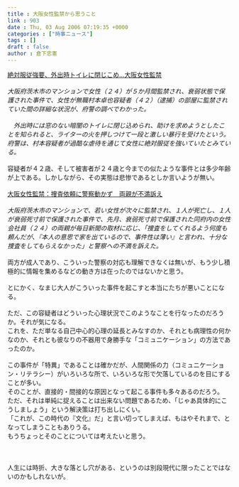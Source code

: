 ```yaml
---
title : 大阪女性監禁から思うこと
link : 903
date : Thu, 03 Aug 2006 07:19:35 +0000
categories : ["時事ニュース"]
tags : []
draft : false
author : 倉下忠憲
---
```


<A HREF="http://www.yomiuri.co.jp/national/news/20060803i106.htm?from=main1" TARGET="_blank">絶対服従強要、外出時トイレに閉じこめ…大阪女性監禁</A><BR><BR><I>大阪府茨木市のマンションで女性（２４）が５か月間監禁され、衰弱状態で保護された事件で、女性が無職村本卓也容疑者（４２）（逮捕）の部屋に監禁されていた間の詳細な状況が、府警の調べでわかった。<BR><BR>　外出時には窓のない暗闇のトイレに閉じ込められ、助けを求めようとしたことを知られると、ライターの火を押しつけて一段と激しい暴行を受けたという。府警は、村本容疑者が過酷な虐待を通じて女性に絶対服従を強いていたとみている。</I><BR><BR>容疑者が４２歳、そして被害者が２４歳と今までの似たような事件とは多少年齢が上である。しかしながら、その実態は悲惨であるとしか言いようが無い。<BR><BR><A HREF="http://www.mainichi-msn.co.jp/today/news/20060803k0000e040085000c.html" TARGET="_blank">大阪女性監禁：捜査依頼に警察動かず　両親が不満訴え</A><BR><BR><I>大阪府茨木市のマンションで、若い女性が次々に監禁され、１人が死亡し、１人が衰弱死寸前で保護された事件で、先月、衰弱死寸前で保護された同府内の女性会社員（２４）の両親が毎日新聞の取材に応じ、「捜査をしてくれるよう何度も頼んだが、『本人の意思で家を出ているので、事件性は薄い』と言われ、十分な捜査をしてもらえなかった」と警察への不満を訴えた。</I><BR><BR>両方が成人であり、こういった警察の対応も理解できなくは無いが、もう少し積極的に情報を集めるなどの動き方は在ったのではないかと思う。<BR><BR>とにかく、なまじ大人がこういった事件を起こすと本当にたちが悪いことになる。<BR><BR>ただ、この容疑者はどういった心理状況でこのようなことを行なったのだろうか。それが気になる。<BR>これを、ただ単なる自己中心的心理の延長とみなすのか、それとも病理性の何かなのか、それとも彼なりの不器用で身勝手な「コミュニケーション」の方法であったのか。<BR><BR>この事件が「特異」であることは確かだが、人間関係の力（コミュニケーション・リテラシー）がいろいろな所で、いろいろな形で欠落しているのを目にすることが多い。<BR>そのことが、直接的・間接的な原因となって起こる事件も多々あるのだろう。<BR>ただ、それは単純に捉えることは出来ない問題であるため、「じゃあ具体的にこうしましょう」という解決策は打ち出しにくい。<BR>「これが、この時代の『文化』だ」と言い切ってしまえば、もはやそれまで、となってしまうこともありうる。<BR>もうちょっとそのことについては考えたいと思う。<BR><BR><BR><BR>人生には時折、大きな落とし穴がある、というのは別段現代に限ったことではないのかもしれないが。<br><br>
